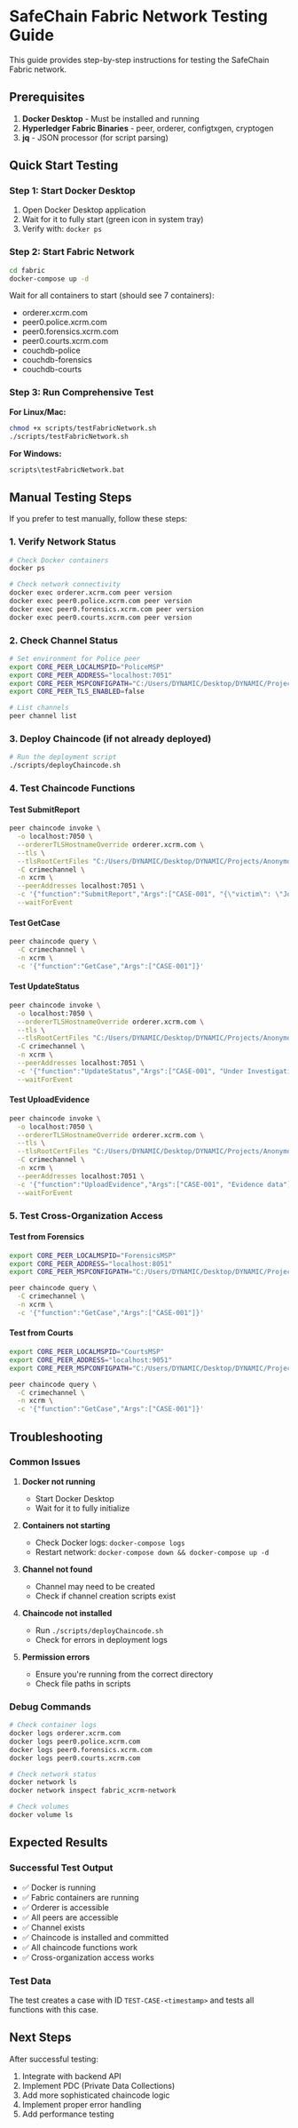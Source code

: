 # SafeChain Fabric Network Testing Guide

This guide provides step-by-step instructions for testing the SafeChain Fabric network.

## Prerequisites

1. **Docker Desktop** - Must be installed and running
2. **Hyperledger Fabric Binaries** - peer, orderer, configtxgen, cryptogen
3. **jq** - JSON processor (for script parsing)

## Quick Start Testing

### Step 1: Start Docker Desktop
1. Open Docker Desktop application
2. Wait for it to fully start (green icon in system tray)
3. Verify with: `docker ps`

### Step 2: Start Fabric Network
```bash
cd fabric
docker-compose up -d
```

Wait for all containers to start (should see 7 containers):
- orderer.xcrm.com
- peer0.police.xcrm.com
- peer0.forensics.xcrm.com
- peer0.courts.xcrm.com
- couchdb-police
- couchdb-forensics
- couchdb-courts

### Step 3: Run Comprehensive Test

**For Linux/Mac:**
```bash
chmod +x scripts/testFabricNetwork.sh
./scripts/testFabricNetwork.sh
```

**For Windows:**
```cmd
scripts\testFabricNetwork.bat
```

## Manual Testing Steps

If you prefer to test manually, follow these steps:

### 1. Verify Network Status
```bash
# Check Docker containers
docker ps

# Check network connectivity
docker exec orderer.xcrm.com peer version
docker exec peer0.police.xcrm.com peer version
docker exec peer0.forensics.xcrm.com peer version
docker exec peer0.courts.xcrm.com peer version
```

### 2. Check Channel Status
```bash
# Set environment for Police peer
export CORE_PEER_LOCALMSPID="PoliceMSP"
export CORE_PEER_ADDRESS="localhost:7051"
export CORE_PEER_MSPCONFIGPATH="C:/Users/DYNAMIC/Desktop/DYNAMIC/Projects/Anonymous-Crime-Reporting-System/SafeChain/fabric/crypto-config/peerOrganizations/police.xcrm.com/users/Admin@police.xcrm.com/msp"
export CORE_PEER_TLS_ENABLED=false

# List channels
peer channel list
```

### 3. Deploy Chaincode (if not already deployed)
```bash
# Run the deployment script
./scripts/deployChaincode.sh
```

### 4. Test Chaincode Functions

#### Test SubmitReport
```bash
peer chaincode invoke \
  -o localhost:7050 \
  --ordererTLSHostnameOverride orderer.xcrm.com \
  --tls \
  --tlsRootCertFiles "C:/Users/DYNAMIC/Desktop/DYNAMIC/Projects/Anonymous-Crime-Reporting-System/SafeChain/fabric/crypto-config/ordererOrganizations/xcrm.com/orderers/orderer.xcrm.com/tls/ca.crt" \
  -C crimechannel \
  -n xcrm \
  --peerAddresses localhost:7051 \
  -c '{"function":"SubmitReport","Args":["CASE-001", "{\"victim\": \"John Doe\", \"narrative\": \"Robbery at Main St\"}"]}' \
  --waitForEvent
```

#### Test GetCase
```bash
peer chaincode query \
  -C crimechannel \
  -n xcrm \
  -c '{"function":"GetCase","Args":["CASE-001"]}'
```

#### Test UpdateStatus
```bash
peer chaincode invoke \
  -o localhost:7050 \
  --ordererTLSHostnameOverride orderer.xcrm.com \
  --tls \
  --tlsRootCertFiles "C:/Users/DYNAMIC/Desktop/DYNAMIC/Projects/Anonymous-Crime-Reporting-System/SafeChain/fabric/crypto-config/ordererOrganizations/xcrm.com/orderers/orderer.xcrm.com/tls/ca.crt" \
  -C crimechannel \
  -n xcrm \
  --peerAddresses localhost:7051 \
  -c '{"function":"UpdateStatus","Args":["CASE-001", "Under Investigation"]}' \
  --waitForEvent
```

#### Test UploadEvidence
```bash
peer chaincode invoke \
  -o localhost:7050 \
  --ordererTLSHostnameOverride orderer.xcrm.com \
  --tls \
  --tlsRootCertFiles "C:/Users/DYNAMIC/Desktop/DYNAMIC/Projects/Anonymous-Crime-Reporting-System/SafeChain/fabric/crypto-config/ordererOrganizations/xcrm.com/orderers/orderer.xcrm.com/tls/ca.crt" \
  -C crimechannel \
  -n xcrm \
  --peerAddresses localhost:7051 \
  -c '{"function":"UploadEvidence","Args":["CASE-001", "Evidence data"]}' \
  --waitForEvent
```

### 5. Test Cross-Organization Access

#### Test from Forensics
```bash
export CORE_PEER_LOCALMSPID="ForensicsMSP"
export CORE_PEER_ADDRESS="localhost:8051"
export CORE_PEER_MSPCONFIGPATH="C:/Users/DYNAMIC/Desktop/DYNAMIC/Projects/Anonymous-Crime-Reporting-System/SafeChain/fabric/crypto-config/peerOrganizations/forensics.xcrm.com/users/Admin@forensics.xcrm.com/msp"

peer chaincode query \
  -C crimechannel \
  -n xcrm \
  -c '{"function":"GetCase","Args":["CASE-001"]}'
```

#### Test from Courts
```bash
export CORE_PEER_LOCALMSPID="CourtsMSP"
export CORE_PEER_ADDRESS="localhost:9051"
export CORE_PEER_MSPCONFIGPATH="C:/Users/DYNAMIC/Desktop/DYNAMIC/Projects/Anonymous-Crime-Reporting-System/SafeChain/fabric/crypto-config/peerOrganizations/courts.xcrm.com/users/Admin@courts.xcrm.com/msp"

peer chaincode query \
  -C crimechannel \
  -n xcrm \
  -c '{"function":"GetCase","Args":["CASE-001"]}'
```

## Troubleshooting

### Common Issues

1. **Docker not running**
   - Start Docker Desktop
   - Wait for it to fully initialize

2. **Containers not starting**
   - Check Docker logs: `docker-compose logs`
   - Restart network: `docker-compose down && docker-compose up -d`

3. **Channel not found**
   - Channel may need to be created
   - Check if channel creation scripts exist

4. **Chaincode not installed**
   - Run `./scripts/deployChaincode.sh`
   - Check for errors in deployment logs

5. **Permission errors**
   - Ensure you're running from the correct directory
   - Check file paths in scripts

### Debug Commands

```bash
# Check container logs
docker logs orderer.xcrm.com
docker logs peer0.police.xcrm.com
docker logs peer0.forensics.xcrm.com
docker logs peer0.courts.xcrm.com

# Check network status
docker network ls
docker network inspect fabric_xcrm-network

# Check volumes
docker volume ls
```

## Expected Results

### Successful Test Output
- ✅ Docker is running
- ✅ Fabric containers are running
- ✅ Orderer is accessible
- ✅ All peers are accessible
- ✅ Channel exists
- ✅ Chaincode is installed and committed
- ✅ All chaincode functions work
- ✅ Cross-organization access works

### Test Data
The test creates a case with ID `TEST-CASE-<timestamp>` and tests all functions with this case.

## Next Steps

After successful testing:
1. Integrate with backend API
2. Implement PDC (Private Data Collections)
3. Add more sophisticated chaincode logic
4. Implement proper error handling
5. Add performance testing
